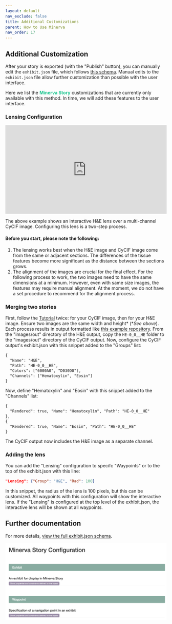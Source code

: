 ```yaml
---
layout: default
nav_exclude: false
title: Additional Customizations
parent: How to Use Minerva
nav_order: 17
---
```

## Additional Customization

After your story is exported (with the "Publish" button), you can manually edit the `exhibit.json` file, which follows [this schema](https://labsyspharm.github.io/minerva-story/json-schema/exhibit/build/). Manual edits to the `exhibit.json` file allow further customization than possible with the user interface.

Here we list the <span style="color: #1DC690;">**Minerva Story**</span> customizations that are currently only available with this method. In time, we will add these features to the user interface.

### Lensing Configuration

<div style="padding:54.79% 0 0 0;position:relative;"><iframe src="https://player.vimeo.com/video/871934988?badge=0&amp;autopause=0&amp;quality_selector=1&amp;progress_bar=1&amp;player_id=0&amp;app_id=58479" frameborder="0" allow="autoplay; fullscreen; picture-in-picture" style="position:absolute;top:0;left:0;width:100%;height:100%;" title="Minerva H&amp;E lensing &amp; fade feature"></iframe></div><script src="https://player.vimeo.com/api/player.js"></script>

The above example shows an interactive H&E lens over a multi-channel CyCIF image. Configuring this lens is a two-step process.

#### Before you start, please note the following:
1. The lensing works best when the H&E image and CyCIF image come from the same or adjacent sections. The differences of the tissue features become more significant as the distance between the sections grows.
1. The alignment of the images are crucial for the final effect. For the following process to work, the two images need to have the same dimensions at a minimum. However, even with same size images, the features may require manual alignment. At the moment, we do not have a set procedure to recommend for the alignment process.

### Merging two stories

First, follow the [Tutorial](./tutorial.html) twice: for your CyCIF image, then for your H&E image. Ensure two images are the same width and height* (**See above*). Each process results in output formatted like [this example repository](https://github.com/thejohnhoffer/minerva-story-template/). From the "images/out" directory of the H&E output, copy the `HE-0_0__HE` folder to the "images/out" directory of the CyCIF output. Now, configure the CyCIF output's exhibit.json with this snippet added to the "Groups" list:

```
{
  "Name": "H&E",
  "Path": "HE-0_0__HE",
  "Colors": ["6000A0", "D030D0"],
  "Channels": ["Hematoxylin", "Eosin"]
}
```

Now, define "Hematoxylin" and "Eosin" with this snippet added to the "Channels" list:

```
{
  "Rendered": true, "Name": "Hematoxylin", "Path": "HE-0_0__HE"
},
{
  "Rendered": true, "Name": "Eosin", "Path": "HE-0_0__HE"
}
```

The CyCIF output now includes the H&E image as a separate channel.

### Adding the lens

You can add the "Lensing" configuration to specifc "Waypoints" or to the top of the exhibit.json with this line:

```json
"Lensing": {"Group": "H&E", "Rad": 100}
```

In this snippet, the radius of the lens is 100 pixels, but this can be customized. All waypoints with this configuration will show the interactive lens. If the "Lensing" is configured at the top level of the exhibit.json, the interactive lens will be shown at all waypoints.

## Further documentation

For more details, [view the full exhibit.json schema](https://labsyspharm.github.io/minerva-story/json-schema/exhibit/build).

<a href="https://labsyspharm.github.io/minerva-story/json-schema/exhibit/build">
  <img src="../images/json-schema-overview.png" width="600"/>
</a>
